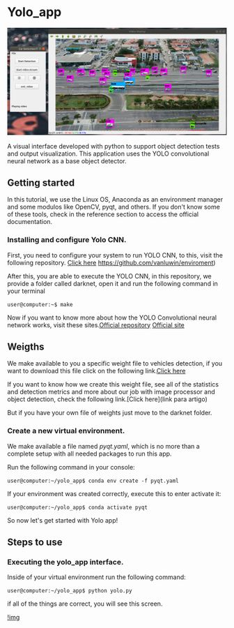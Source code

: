 # Yolo_app

![img](./icons/demonstration_img.png)

A visual interface developed with python to support object detection tests and output visualization. This application uses the YOLO convolutional neural network as a base object detector.

## Getting started

In this tutorial, we use the Linux OS, Anaconda as an environment manager and some modulos like OpenCV, pyqt, and others. If you don't know some of these tools, check in the reference section to access the official documentation.

### Installing and configure Yolo CNN.

First, you need to configure your system to run YOLO CNN, to this, visit
the following repository. [Click here](https://github.com/vanluwin/enviroment)
https://github.com/vanluwin/enviroment)

After this, you are able to execute the YOLO CNN, in this repository, we provide a folder called darknet, open it and run the following command in your terminal

```console
user@computer:~$ make
```
Now if you want to know more about how the YOLO Convolutional neural network works, visit these sites.[Official repository](https://pjreddie.com/darknet/yolo/) [Official site](https://github.com/AlexeyAB/darknet#how-to-train-to-detect-your-custom-objects)

## Weigths

We make available to you a specific weight file to vehicles detection, if you want to download this file click on the following link.[Click here](link_pro_download)

If you want to know how we create this weight file, see all of the statistics and detection metrics and more about our job with image processor and object detection, check the following link.[Click here](link para artigo)

But if you have your own file of weights just move to the darknet folder.

### Create a new virtual environment.

We make available a file named *pyqt.yaml*, which is no more than a complete setup with all needed packages to run this app.

Run the following command in your console:

```console
user@computer:~/yolo_app$ conda env create -f pyqt.yaml
```

If your environment was created correctly, execute this to enter activate it:

```console
user@computer:~/yolo_app$ conda activate pyqt
```

So now let's get started with Yolo app!

## Steps to use

### Executing the yolo_app interface.

Inside of your virtual environment run the following command:

```console
user@computer:~/yolo_app$ python yolo.py
```
if all of the things are correct, you will see this screen.

[!img](./icons/screen.png)
